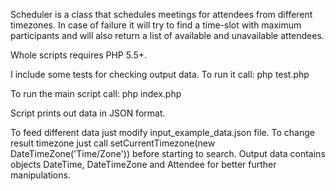 Scheduler is a class that schedules meetings for attendees from different timezones.
In case of failure it will try to find a time-slot with maximum participants and will also return a list of available and unavailable attendees.

Whole scripts requires PHP 5.5+.

I include some tests for checking output data.
To run it call:
php test.php

To run the main script call:
php index.php

Script prints out data in JSON format.

To feed different data just modify input_example_data.json file.
To change result timezone just call setCurrentTimezone(new DateTimeZone('Time/Zone')) before starting to search.
Output data contains objects DateTime, DateTimeZone and Attendee for better further manipulations.